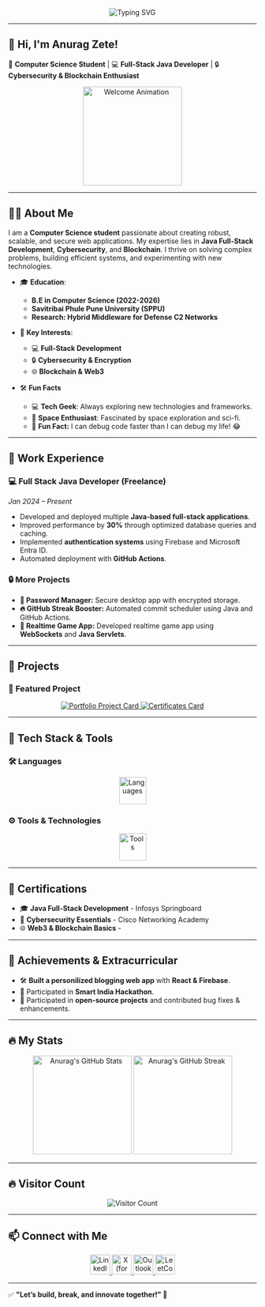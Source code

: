 <div align="center">
  <img src="https://readme-typing-svg.herokuapp.com?font=Fira+Code&size=30&pause=1000&color=8A2BE2&width=700&lines=Full-Stack+Java+Developer;Cybersecurity+%7C+Blockchain+%7C+Tech+Enthusiast;Let's+Build+Something+Awesome+Together!+💻" alt="Typing SVG" />
</div>

---

## 🚀 **Hi, I'm Anurag Zete!**
🌟 **Computer Science Student** | 💻 **Full-Stack Java Developer** | 🔒 **Cybersecurity & Blockchain Enthusiast**

<div align="center">
  <img src="https://user-images.githubusercontent.com/74038190/225813708-98b745f2-7d22-48cf-9150-083f1b00d6c9.gif" height="200" alt="Welcome Animation"/>
</div>

---

## 👨‍🎓 **About Me**
I am a **Computer Science student** passionate about creating robust, scalable, and secure web applications. My expertise lies in **Java Full-Stack Development**, **Cybersecurity**, and **Blockchain**. I thrive on solving complex problems, building efficient systems, and experimenting with new technologies.  

- 🎓 **Education**:  
  - **B.E in Computer Science (2022-2026)**  
  - **Savitribai Phule Pune University (SPPU)** 
  - **Research: Hybrid Middleware for Defense C2 Networks**  

- 🚀 **Key Interests**:  
  - 💻 **Full-Stack Development**  
  - 🔒 **Cybersecurity & Encryption**  
  - 🌐 **Blockchain & Web3**
 
- 🛠️ **Fun Facts**
  - 💻 **Tech Geek**: Always exploring new technologies and frameworks.  
  - 🚀 **Space Enthusiast**: Fascinated by space exploration and sci-fi.  
  - 🎯 **Fun Fact:** I can debug code faster than I can debug my life! 😂    

---

## 💼 **Work Experience**

### 💻 **Full Stack Java Developer (Freelance)**  
*Jan 2024 – Present*  
- Developed and deployed multiple **Java-based full-stack applications**.  
- Improved performance by **30%** through optimized database queries and caching.  
- Implemented **authentication systems** using Firebase and Microsoft Entra ID.  
- Automated deployment with **GitHub Actions**.  

### 🔒 **More Projects**
- **🔑 Password Manager:** Secure desktop app with encrypted storage.  
- **🔥 GitHub Streak Booster:** Automated commit scheduler using Java and GitHub Actions.  
- **💬 Realtime Game App:** Developed realtime game app using **WebSockets** and **Java Servlets**.  

---

## 🌟 **Projects**

### 🚀 **Featured Project**
<div align="center">
  <a href="https://github.com/anuragzete/My-Portfolio" target="_blank">
    <img src="https://github-readme-stats.vercel.app/api/pin/?username=anuragzete&repo=My-Portfolio&theme=radical&border_radius=10" alt="Portfolio Project Card" />
  </a>
  <a href="https://github.com/anuragzete/Certificates" target="_blank">
    <img src="https://github-readme-stats.vercel.app/api/pin/?username=anuragzete&repo=Certificates&theme=radical&border_radius=10" alt="Certificates Card" />
  </a>
</div>

---

## 🚀 **Tech Stack & Tools**

### 🛠️ Languages  
<p align="center">
  <img src="https://skillicons.dev/icons?i=java,js,html,css,tailwind,react,python,c" height="55" alt="Languages" />
</p>

### ⚙️ Tools & Technologies  
<p align="center">
  <img src="https://skillicons.dev/icons?i=git,github,docker,mongodb,firebase,postman,vscode,idea" height="55" alt="Tools" />
</p>

---

## 📜 **Certifications**
- 🎓 **Java Full-Stack Development** - Infosys Springboard  
- 🔐 **Cybersecurity Essentials** - Cisco Networking Academy  
- 🌐 **Web3 & Blockchain Basics** -   

---

## 🌟 **Achievements & Extracurricular**
- 🛠️ **Built a personilized blogging web app** with **React & Firebase**.  
- 🏅 Participated in **Smart India Hackathon**.  
- 🚀 Participated in **open-source projects** and contributed bug fixes & enhancements.
  
---

## 🔥 **My Stats**
<p align="center">
  <img src="https://github-readme-stats.vercel.app/api?username=anuragzete&show_icons=true&theme=radical&hide_border=true" height="200" alt="Anurag's GitHub Stats" />
  <img src="https://streak-stats.demolab.com?user=anuragzete&theme=radical&hide_border=true&border_radius=10" height="200" alt="Anurag's GitHub Streak" />
</p>

---

## 🔥 **Visitor Count**
<div align="center">
  <img src="https://visitor-badge.laobi.icu/badge?page_id=anuragzete.anuragzete&style=for-the-badge" alt="Visitor Count" />
</div>

---

## 📫 **Connect with Me**
<div align="center">
  <a href="https://www.linkedin.com/in/anurag-zete-java-developer" target="_blank">
    <img src="https://img.shields.io/badge/LinkedIn-0077B5?logo=linkedin&logoColor=white&style=for-the-badge" height="40" alt="LinkedIn" />
  </a>
  <a href="https://x.com/itsJoker0013" target="_blank">
    <img src="https://img.shields.io/badge/X-000000?logo=twitter&logoColor=white&style=for-the-badge" height="40" alt="X (formerly Twitter)" />
  </a>
  <a href="mailto:anuragzete27@outlook.com" target="_blank">
    <img src="https://img.shields.io/badge/Outlook-0078D4?logo=microsoft-outlook&logoColor=white&style=for-the-badge" height="40" alt="Outlook" />
  </a>
  <a href="https://leetcode.com/u/anuragzete/" target="_blank">
    <img src="https://img.shields.io/badge/LeetCode-FFA116?logo=leetcode&logoColor=white&style=for-the-badge" height="40" alt="LeetCode" />
  </a>
</div>

---

✅ **"Let’s build, break, and innovate together!" 🚀**
